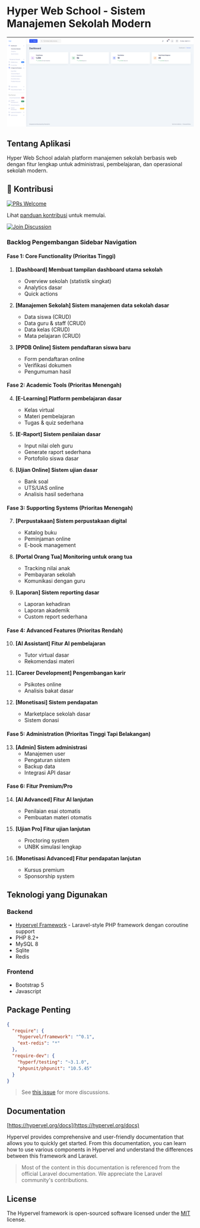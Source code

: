 # Hyper Web School - Sistem Manajemen Sekolah Modern

![Admin CMS](public/backend/images/admin-cms.png)

## Tentang Aplikasi

Hyper Web School adalah platform manajemen sekolah berbasis web dengan fitur lengkap untuk administrasi, pembelajaran, dan operasional sekolah modern.

## 🚀 Kontribusi

[![PRs Welcome](https://img.shields.io/badge/PRs-welcome-brightgreen.svg)](https://github.com/ugunNet21/hypervel-web-school/blob/master/CONTRIBUTING.md)

Lihat [panduan kontribusi](CONTRIBUTING.md) untuk memulai.

[![Join Discussion](https://img.shields.io/badge/Discussions-Join%20Now-brightgreen)](https://github.com/ugunNet21/hypervel-web-school/discussions)


### Backlog Pengembangan Sidebar Navigation

#### Fase 1: Core Functionality (Prioritas Tinggi)
1. **[Dashboard] Membuat tampilan dashboard utama sekolah**
   - Overview sekolah (statistik singkat)
   - Analytics dasar
   - Quick actions

2. **[Manajemen Sekolah] Sistem manajemen data sekolah dasar**
   - Data siswa (CRUD)
   - Data guru & staff (CRUD)
   - Data kelas (CRUD)
   - Mata pelajaran (CRUD)

3. **[PPDB Online] Sistem pendaftaran siswa baru**
   - Form pendaftaran online
   - Verifikasi dokumen
   - Pengumuman hasil

#### Fase 2: Academic Tools (Prioritas Menengah)
4. **[E-Learning] Platform pembelajaran dasar**
   - Kelas virtual
   - Materi pembelajaran
   - Tugas & quiz sederhana

5. **[E-Raport] Sistem penilaian dasar**
   - Input nilai oleh guru
   - Generate raport sederhana
   - Portofolio siswa dasar

6. **[Ujian Online] Sistem ujian dasar**
   - Bank soal
   - UTS/UAS online
   - Analisis hasil sederhana

#### Fase 3: Supporting Systems (Prioritas Menengah)
7. **[Perpustakaan] Sistem perpustakaan digital**
   - Katalog buku
   - Peminjaman online
   - E-book management

8. **[Portal Orang Tua] Monitoring untuk orang tua**
   - Tracking nilai anak
   - Pembayaran sekolah
   - Komunikasi dengan guru

9. **[Laporan] Sistem reporting dasar**
   - Laporan kehadiran
   - Laporan akademik
   - Custom report sederhana

#### Fase 4: Advanced Features (Prioritas Rendah)
10. **[AI Assistant] Fitur AI pembelajaran**
    - Tutor virtual dasar
    - Rekomendasi materi

11. **[Career Development] Pengembangan karir**
    - Psikotes online
    - Analisis bakat dasar

12. **[Monetisasi] Sistem pendapatan**
    - Marketplace sekolah dasar
    - Sistem donasi

#### Fase 5: Administration (Prioritas Tinggi Tapi Belakangan)
13. **[Admin] Sistem administrasi**
    - Manajemen user
    - Pengaturan sistem
    - Backup data
    - Integrasi API dasar

#### Fase 6: Fitur Premium/Pro
14. **[AI Advanced] Fitur AI lanjutan**
    - Penilaian esai otomatis
    - Pembuatan materi otomatis

15. **[Ujian Pro] Fitur ujian lanjutan**
    - Proctoring system
    - UNBK simulasi lengkap

16. **[Monetisasi Advanced] Fitur pendapatan lanjutan**
    - Kursus premium
    - Sponsorship system

## Teknologi yang Digunakan

### Backend
- [Hypervel Framework](https://hypervel.org) - Laravel-style PHP framework dengan coroutine support
- PHP 8.2+
- MySQL 8
- Sqlite
- Redis

### Frontend
- Bootstrap 5
- Javascript

## Package Penting

```json
{
  "require": {
    "hypervel/framework": "^0.1",
    "ext-redis": "*"
  },
  "require-dev": {
    "hyperf/testing": "~3.1.0",
    "phpunit/phpunit": "10.5.45"
  }
}
```

> See [this issue](https://github.com/laravel/octane/issues/765) for more discussions.

## Documentation

[https://hypervel.org/docs](https://hypervel.org/docs)

Hypervel provides comprehensive and user-friendly documentation that allows you to quickly get started. From this documentation, you can learn how to use various components in Hypervel and understand the differences between this framework and Laravel.

> Most of the content in this documentation is referenced from the official Laravel documentation. We appreciate the Laravel community's contributions.

## License

The Hypervel framework is open-sourced software licensed under the [MIT](https://opensource.org/licenses/MIT) license.
